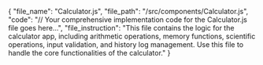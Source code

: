 {
  "file_name": "Calculator.js",
  "file_path": "/src/components/Calculator.js",
  "code": "// Your comprehensive implementation code for the Calculator.js file goes here...",
  "file_instruction": "This file contains the logic for the calculator app, including arithmetic operations, memory functions, scientific operations, input validation, and history log management. Use this file to handle the core functionalities of the calculator."
}